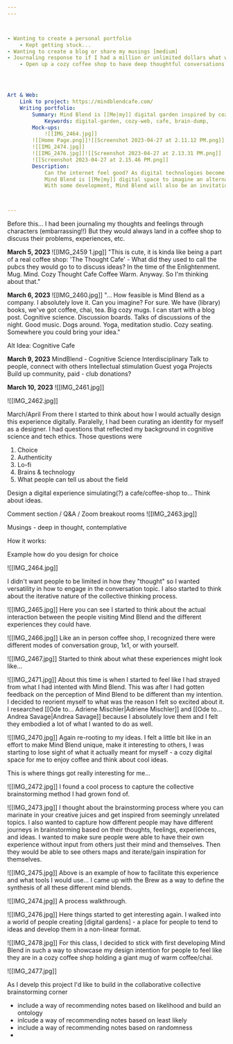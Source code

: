 ```yaml
---
---



- Wanting to create a personal portfolio 
	- Kept getting stuck...
- Wanting to create a blog or share my musings [medium]
- Journaling response to if I had a million or unlimited dollars what would I do?
	- Open up a cozy coffee shop to have deep thoughtful conversations about the mind and any interesting topics (cognitive club, thought cafe?)




Art & Web: 
	Link to project: https://mindblendcafe.com/
	Writing portfolio: 
		Summary: Mind Blend is [[Me|my]] digital garden inspired by cozy coffeeshops to explore, connect, and evolve ideas into insights. 
			Keywords: digital-garden, cozy-web, cafe, brain-dump, 
		Mock-ups: 
			![[IMG_2464.jpg]]
		![[Home Page.png]]![[Screenshot 2023-04-27 at 2.11.12 PM.png]]
		![[IMG_2474.jpg]]
		![[IMG_2476.jpg]]![[Screenshot 2023-04-27 at 2.13.31 PM.png]]
		![[Screenshot 2023-04-27 at 2.15.46 PM.png]]
		Description: 
			Can the internet feel good? As digital technologies become integrated in almost every aspect of our lives, there is an interesting trend of rising exhaustion and anxiety. Many are finding refuge by disconnecting, returning to unplugged spaces like private journals or a cabin in the woods ([waldenponding](https://www.econtalk.org/venkatesh-rao-on-waldenponding/)) to escape from apps and technologies meant to boost productivity and connection.
			Mind Blend is [[Me|my]] digital space to imagine an alternate experience of the internet to explore, connect, and evolve. One that is calm, kind, fun, and evokes awe and inspiration. It is modeled after a community of people curating "[digital gardens](https://maggieappleton.com/garden-history)" and "cozy internet" corners as spaces to think, reflect, and grow as a response to the chaotic stressful nature of the web. 
			With some development, Mind Blend will also be an invitation to others to join me in my cozy "digital thought cafe" to blend thoughts, feelings, ideas, and experiences to extract meaningful insights. My vision is that people start with a topic or question and feel encouraged to brain dump all their thoughts in a mindmap-like environment. Once they release their thoughts, they can look at others’ mind maps and may make new connections to their own. They may choose to go through this process as many times as they please but at the end, are asked to extract insights and make a "brew" of their ideas. The format of the ideas is open, and includes text, images, videos, gifs, and so on.



---
```

Before this... I had been journaling my thoughts and feelings through characters (embarrassing!!) But they would always land in a coffee shop to discuss their problems, experiences, etc. 

**March 5, 2023**
![[IMG_2459 1.jpg]]
	"This is cute, it is kinda like being a part of a real coffee shop: 
		'The Thought Cafe' - What did they used to call the pubcs they would go to to discuss ideas? In the time of the Enlightenment.
		Mug. Mind. Cozy Thought Cafe Coffee Warm.
		Anyway. So I'm thinking about that."

**March 6, 2023**
![[IMG_2460.jpg]]
	"... How feasible is Mind Blend as a company. I absolutely love it. Can you imagine? For sure. We have (library) books, we've got coffee, chai, tea. Big cozy mugs. I can start with a blog post. Cognitive science. Discussion boards. Talks of discussions of the night. Good music. Dogs around. Yoga, meditation studio. Cozy seating. Somewhere you could bring your idea."

Alt Idea: Cognitive Cafe

**March 9, 2023**
MindBlend - Cognitive Science Interdisciplinary 
	Talk to people, connect with others
	Intellectual stimulation 
	Guest yoga
	Projects
	Build up community, paid - club donations?


**March 10, 2023**
![[IMG_2461.jpg]]


 ![[IMG_2462.jpg]]

March/April
From there I started to think about how I would actually design this experience digitally. 
Paralelly, I had been curating an identity for myself as a designer. I had questions that reflected my background in cognitive science and tech ethics. Those questions were 
1. Choice 
2. Authenticity
3. Lo-fi
4. Brains & technology 
5. What people can tell us about the field 

Design a digital experience simulating(?) a cafe/coffee-shop to... 
	Think about ideas. 

Comment section / Q&A / Zoom breakout rooms 
![[IMG_2463.jpg]]


Musings - deep in thought, contemplative

How it works: 



Example how do you design for choice



![[IMG_2464.jpg]]

I didn't want people to be limited in how they "thought" so I wanted versatility in how to engage in the conversation topic. I also started to think about the iterative nature of the collective thinking process.


![[IMG_2465.jpg]]
Here you can see I started to think about the actual interaction between the people visiting Mind Blend and the different experiences they could have.



![[IMG_2466.jpg]]
Like an in person coffee shop, I recognized there were different modes of conversation group, 1x1, or with yourself. 




![[IMG_2467.jpg]]
Started to think about what these experiences might look like... 






![[IMG_2471.jpg]]
About this time is when I started to feel like I had strayed from what I had intented with Mind Blend. This was after I had gotten feedback on the perception of Mind Blend to be different than my intention. I decided to reorient myself to what was the reason I felt so excited about it. 
	I researched [[Ode to... Adriene Mischler|Adriene Mischler]] and [[Ode to... Andrea Savage|Andrea Savage]] because I absolutely love them and I felt they embodied a lot of what I wanted to do as well. 



![[IMG_2470.jpg]]
Again re-rooting to my ideas. I felt a little bit like in an effort to make Mind Blend unique, make it interesting to others, I was starting to lose sight of what it actually meant for myself - a cozy digital space for me to enjoy coffee and think about cool ideas. 

This is where things got really interesting for me...




![[IMG_2472.jpg]]
I found a cool process to capture the collective brainstorming method I had grown fond of. 



![[IMG_2473.jpg]]
I thought about the brainstorming process where you can marinate in your creative juices and get inspired from seemingly unrelated topics. I also wanted to capture how different people may have different journeys in brainstorming based on their thoughts, feelings, experiences, and ideas. I wanted to make sure people were able to have their own experience without input from others just their mind and themselves. Then they would be able to see others maps and iterate/gain inspiration for themselves.




![[IMG_2475.jpg]]
Above is an example of how to facilitate this experience and what tools I would use... I came up with the Brew as a way to define the synthesis of all these different mind blends.




![[IMG_2474.jpg]]
A process walkthrough.





![[IMG_2476.jpg]]
Here things started to get interesting again. I walked into a world of people creating [digital gardens] - a place for people to tend to ideas and develop them in a non-linear format. 


![[IMG_2478.jpg]]
For this class, I decided to stick with first developing Mind Blend in such a way to showcase my design intention for people to feel like they are in a cozy coffee shop holding a giant mug of warm coffee/chai. 


![[IMG_2477.jpg]]

As I develp this project I'd like to build in the collaborative collective brainstorming corner
- include a way of recommending notes based on likelihood and build an ontology
- inlcude a way of recommending notes based on least likely 
- include a way of recommending notes based on randomness
- 

